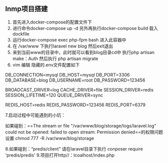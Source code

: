 ## lnmp项目搭建
1. 首先进入docker-compose的配置文件下
2. 进行命令docker-compose up -d 另外再执行docker-compose build 载入dockfile
3. 运行docker-compose exec php-fpm bash 进入此容器中
4. 在 /var/www 下执行laravel new blog 然后exit退出
5. 来到当前www的目录中，此时就可以看到blog目录cd中 执行php artisan make：Auth 然后执行 php artisan migrate
6. vim 编辑 隐藏的.env文件配置如下

DB_CONNECTION=mysql
DB_HOST=mysql
DB_PORT=3306
DB_DATABASE=blog
DB_USERNAME=root
DB_PASSWORD=123456

BROADCAST_DRIVER=log
CACHE_DRIVER=file
SESSION_DRIVER=redis
SESSION_LIFETIME=120
QUEUE_DRIVER=sync

REDIS_HOST=redis
REDIS_PASSWORD=123456
REDIS_PORT=6379

7.启动过程中可能遇到的小坑：

如果碰到：==The stream or file "/var/www/blog/storage/logs/laravel.log" could not be opened: failed to open stream: Permission denied==的权限问题
设置 chmod 777 -R /var/www/blog/storage

8.如果碰到：“predis/client” 请在laravel目录下执行 conposer require 'predis/predis'
9.项目打开http//：lcoalhost/index.php
